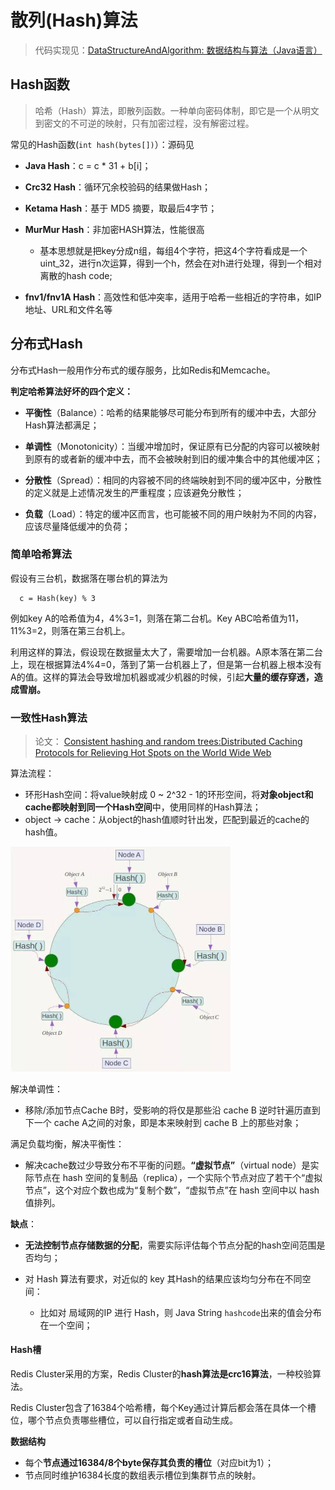 # 散列(Hash)算法

> 代码实现见：[DataStructureAndAlgorithm: 数据结构与算法（Java语言）](https://gitee.com/oscsc/data-structure-and-algorithm#哈希hash)

## Hash函数

> 哈希（Hash）算法，即散列函数。一种单向密码体制，即它是一个从明文到密文的不可逆的映射，只有加密过程，没有解密过程。

常见的Hash函数(`int hash(bytes[])`）：源码见[]()

- **Java Hash**：c = c * 31 + b[i]；

- **Crc32 Hash**：循环冗余校验码的结果做Hash；
- **Ketama Hash**：基于 MD5 摘要，取最后4字节；
- **MurMur Hash**：非加密HASH算法，性能很高
  - 基本思想就是把key分成n组，每组4个字符，把这4个字符看成是一个uint_32，进行n次运算，得到一个h，然会在对h进行处理，得到一个相对离散的hash code;

- **fnv1/fnv1A Hash**：高效性和低冲突率，适用于哈希一些相近的字符串，如IP地址、URL和文件名等

## 分布式Hash

分布式Hash一般用作分布式的缓存服务，比如Redis和Memcache。

**判定哈希算法好坏的四个定义：**

- **平衡性**（Balance）：哈希的结果能够尽可能分布到所有的缓冲中去，大部分Hash算法都满足；

- **单调性**（Monotonicity）：当缓冲增加时，保证原有已分配的内容可以被映射到原有的或者新的缓冲中去，而不会被映射到旧的缓冲集合中的其他缓冲区；
- **分散性**（Spread）：相同的内容被不同的终端映射到不同的缓冲区中，分散性的定义就是上述情况发生的严重程度；应该避免分散性；
- **负载**（Load）：特定的缓冲区而言，也可能被不同的用户映射为不同的内容，应该尽量降低缓冲的负荷；

### 简单哈希算法

假设有三台机，数据落在哪台机的算法为

```repl
  c = Hash(key) % 3
```

例如key A的哈希值为4，4%3=1，则落在第二台机。Key ABC哈希值为11，11%3=2，则落在第三台机上。

利用这样的算法，假设现在数据量太大了，需要增加一台机器。A原本落在第二台上，现在根据算法4%4=0，落到了第一台机器上了，但是第一台机器上根本没有A的值。这样的算法会导致增加机器或减少机器的时候，引起**大量的缓存穿透，造成雪崩。**

### 一致性Hash算法

> 论文： [Consistent hashing and random trees:Distributed Caching Protocols for Relieving Hot Spots on the World Wide Web](https://www.alipan.com/s/fz49dpSDPyS) 

算法流程：

- 环形Hash空间：将value映射成 0 ~ 2^32 - 1的环形空间，将**对象object和cache都映射到同一个Hash空间**中，使用同样的Hash算法；
- object -> cache：从object的hash值顺时针出发，匹配到最近的cache的hash值。

<img src=".pics/hash/distributed_hash_1.png" alt="img" style="zoom: 50%;" />

解决单调性：

- 移除/添加节点Cache B时，受影响的将仅是那些沿 cache B 逆时针遍历直到下一个 cache A之间的对象，即是本来映射到 cache B 上的那些对象；

满足负载均衡，解决平衡性：

- 解决cache数过少导致分布不平衡的问题。**“虚拟节点”**（virtual node）是实际节点在 hash 空间的复制品（replica），一个实际个节点对应了若干个“虚拟节点”，这个对应个数也成为“复制个数”，“虚拟节点”在 hash 空间中以 hash 值排列。

**缺点**：

- **无法控制节点存储数据的分配**，需要实际评估每个节点分配的hash空间范围是否均匀；

- 对 Hash 算法有要求，对近似的 key 其Hash的结果应该均匀分布在不同空间：
  - 比如对 局域网的IP 进行 Hash，则  Java String `hashcode`出来的值会分布在一个空间；


#### Hash槽

Redis Cluster采用的方案，Redis Cluster的**hash算法是crc16算法**，一种校验算法。

Redis Cluster包含了16384个哈希槽，每个Key通过计算后都会落在具体一个槽位，哪个节点负责哪些槽位，可以自行指定或者自动生成。

**数据结构**

- 每个**节点通过16384/8个byte保存其负责的槽位**（对应bit为1）；
- 节点同时维护16384长度的数组表示槽位到集群节点的映射。

